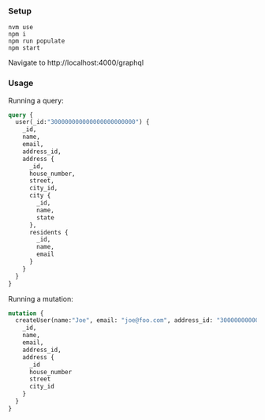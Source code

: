 ### Setup

```
nvm use
npm i
npm run populate
npm start
```

Navigate to http://localhost:4000/graphql

### Usage

Running a query:

```graphql
query {
  user(_id:"300000000000000000000000") {
    _id,
    name,
    email,
    address_id,
    address {
      _id,
      house_number,
      street,
      city_id,
      city {
        _id,
        name,
        state
      },
      residents {
        _id,
        name,
        email
      }
    }
  }
}
```

Running a mutation:

```graphql
mutation {
  createUser(name:"Joe", email: "joe@foo.com", address_id: "300000000000000000000003") {
    _id,
    name,
    email,
    address_id,
    address {
      _id
      house_number
      street
      city_id
    }
  }
}
```
